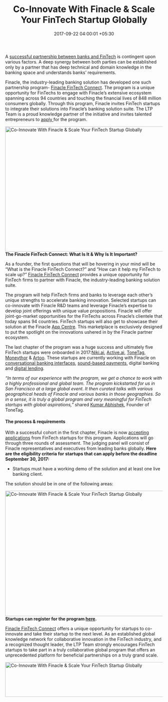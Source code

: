 ﻿---
title: Co-Innovate With Finacle & Scale Your FinTech Startup Globally
date: 2017-09-22 04:00:01 +05:30
categories:
- Fintech
- News
tags:
- Active AI
- Artoo
- Asia
- Europe
- Finacle
- Moneythor
- news
- Niki.ai
- ToneTag
- US
layout: post
type: post
status: publish
category:
- Fintech
- News
Markets:
- Active AI
- Artoo
- Asia
- Europe
- Finacle
- Moneythor
- news
- Niki.ai
- ToneTag
- US
Person: MEDICI Team
---

<p>A <a href="https://letstalkpayments.com/the-next-phase-of-relationships-between-fintech-and-banks-working-together-for-a-better-future/">successful partnership between banks and FinTech</a> is contingent upon various factors. A deep synergy between both parties can be established only by a partner that has deep technical and domain knowledge in the banking space and understands banks’ requirements.</p>
<p>Finacle, the industry-leading banking solution has developed one such partnership program- <a href="https://medici.letstalkpayments.com/innovation-programmes/finacle-fintech-connect">Finacle FinTech Connect</a>. The program is a unique opportunity for FinTechs to engage with Finacle’s extensive ecosystem spanning across 94 countries and touching the financial lives of 848 million consumers globally. Through this program, Finacle invites FinTech startups to integrate their solutions into Finacle’s banking solution suite. The LTP Team is a proud knowledge partner of the initiative and invites talented entrepreneurs to <a href="https://medici.letstalkpayments.com/innovation-programmes/finacle-fintech-connect">apply </a>for the program.</p>
<p><a href="https://medici.letstalkpayments.com/innovation-programmes/finacle-FinTech-connect" target="_blank" rel="noopener"><img class="aligncenter size-full wp-image-27890" src="https://s3-us-west-2.amazonaws.com/go-medici/uploads/2017/09/fin-feat1.jpg" alt="Co-Innovate With Finacle &amp; Scale Your FinTech Startup Globally" width="698" height="400" /></a>
<b>The Finacle FinTech Connect: What Is It &amp; Why Is It Important?</b></p>
<p>As a founder, the first questions that will be hovering in your mind will be “What is the Finacle FinTech Connect?” and “How can it help my FinTech to scale up?” <a href="https://medici.letstalkpayments.com/innovation-programmes/finacle-fintech-connect">Finacle FinTech Connect</a> provides a unique opportunity for FinTech firms to partner with Finacle, the industry-leading banking solution suite.</p>
<p>The program will help FinTech firms and banks to leverage each other’s unique strengths to accelerate banking innovation. Selected startups can co-innovate with Finacle R&amp;D teams and leverage Finacle’s expertise to develop joint offerings with unique value propositions. Finacle will offer joint-go-market opportunities for the FinTechs across Finacle’s clientele that today spans 94 countries. FinTech startups will also get to showcase their solution at the Finacle <a href="https://www.edgeverve.com/finacle/appcenter/">App Centre</a>. This marketplace is exclusively designed to put the spotlight on the innovations ushered in by the Finacle partner ecosystem.</p>
<p>The last chapter of the program was a huge success and ultimately five FinTech startups were onboarded in 2017:<a href="https://niki.ai/">Niki.ai</a>, <a href="https://active.ai/">Active.ai</a>, <a href="https://www.tonetag.com/">ToneTag</a>, <a href="https://www.moneythor.com/">Moneythor</a> &amp; <a href="https://artoo.com/">Artoo</a>. These startups are currently working with Finacle on <a href="https://letstalkpayments.com/conversational-systems-will-enable-businesses-of-the-future-to-be-invisibly-present-through-time-and-space/">conversational banking interfaces</a>, <a href="https://letstalkpayments.com/sound-based-payments-as-an-inclusive-technology-for-the-developing-world/">sound-based payments</a>, digital banking and <a href="https://letstalkpayments.com/fintech-lending-a-trojan-horse-for-small-businesses/">digital lending</a>.</p>
<p><i>“In terms of our experience with the program, we get a chance to work with a highly professional and global team. The program kickstarted for us in San Francisco at a large global event. It then curated talks with various geographical heads of Finacle and various banks in those geographies. So in a sense, it is truly a global program and very meaningful for FinTech startups with global aspirations,” </i>shared <a href="https://www.linkedin.com/in/abhisheknaffa/">Kumar Abhishek</a>, Founder of ToneTag.</p>
<h4><b>The process &amp; requirements </b></h4>
<p>With a successful cohort in the first chapter, Finacle is now <a href="https://medici.letstalkpayments.com/innovation-programmes/finacle-fintech-connect">accepting applications</a> from FinTech startups for this program. Applications will go through three rounds of assessment. The judging panel will consist of Finacle representatives and executives from leading banks globally. <b>Here are the eligibility criteria for startups that can apply before the deadline September 30, 2017:</b></p>
<ul>
<li style="font-weight: 400;">Startups must have a working demo of the solution and at least one live banking client.</li>
</ul>
<p>The solution should be in one of the following areas:</p>
<p><img class="aligncenter size-full wp-image-27891" src="https://s3-us-west-2.amazonaws.com/go-medici/uploads/2017/09/fin2.png" alt="Co-Innovate With Finacle &amp; Scale Your FinTech Startup Globally" width="695" height="401" />
<b>Startups can register for the program </b><a href="https://medici.letstalkpayments.com/innovation-programmes/finacle-fintech-connect"><b>here</b></a><b>. </b></p>
<p><a href="https://medici.letstalkpayments.com/innovation-programmes/finacle-fintech-connect">Finacle FinTech Connect</a> offers a unique opportunity for startups to co-innovate and take their startup to the next level. As an established global knowledge network for collaborative innovation in the FinTech industry, and a recognized thought leader, the LTP Team strongly encourages FinTech startups to take part in a truly collaborative global program that offers an unprecedented platform for beneficial partnerships on a truly grand scale.</p>
<p><a href="https://medici.letstalkpayments.com/innovation-programmes/finacle-FinTech-connect" target="_blank" rel="noopener"><img class="aligncenter size-full wp-image-27892" src="https://s3-us-west-2.amazonaws.com/go-medici/uploads/2017/09/fin3.png" alt="Co-Innovate With Finacle &amp; Scale Your FinTech Startup Globally" width="708" height="111" /></a></p>
